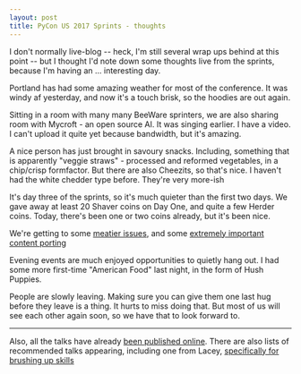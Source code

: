 ```yaml
---
layout: post
title: PyCon US 2017 Sprints - thoughts
---
```



I don't normally live-blog -- heck, I'm still several wrap ups behind at this point -- but I thought I'd note down some thoughts live from the sprints, because I'm having an ... interesting day. 

Portland has had some amazing weather for most of the conference. It was windy af yesterday, and now it's a touch brisk, so the hoodies are out again. 

Sitting in a room with many many BeeWare sprinters, we are also sharing room with Mycroft - an open source AI. It was singing earlier. I have a video. I can't upload it quite yet because bandwidth, but it's amazing. 

A nice person has just brought in savoury snacks. Including, something that is apparently "veggie straws" - processed and reformed vegetables, in a chip/crisp formfactor. But there are also Cheezits, so that's nice. I haven't had the white chedder type before. They're very more-ish

It's day three of the sprints, so it's much quieter than the first two days. We gave away at least 20 Shaver coins on Day One, and quite a few Herder coins. Today, there's been one or two coins already, but it's been nice. 

We're getting to some [meatier issues](https://github.com/pybee/batavia/pull/536), and some [extremely important content porting](https://github.com/pybee/batavia/pull/535)

Evening events are much enjoyed opportunities to quietly hang out. I had some more first-time "American Food" last night, in the form of Hush Puppies. 

People are slowly leaving. Making sure you can give them one last hug before they leave is a thing. It hurts to miss doing that. But most of us will see each other again soon, so we have that to look forward to. 

---

Also, all the talks have already [been published online](https://www.youtube.com/c/pycon2017). There are also lists of recommended talks appearing, including one from Lacey, [specifically for brushing up skills](https://www.laceyhenschel.com/blog/2017/5/24/pycon-2017-talks-to-brush-up-on-skills)
